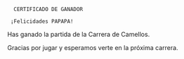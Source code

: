       CERTIFICADO DE GANADOR

     ¡Felicidades PAPAPA!

Has ganado la partida de la Carrera de Camellos.

Gracias por jugar y esperamos verte en la próxima carrera.
